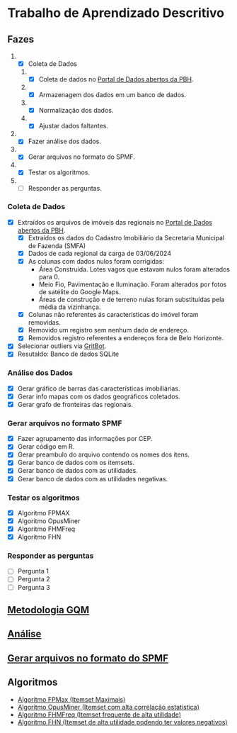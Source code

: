 # Trabalho de Aprendizado Descritivo
## Fazes

1. - [x] Coleta de Dados​
    1. - [x] Coleta de dados no ​[Portal de Dados abertos da PBH](https://ckan.pbh.gov.br/).
    2. - [x] Armazenagem dos dados em um banco de dados.​
    3. - [x] Normalização dos dados.​
    4. - [x] Ajustar dados faltantes.​
2. - [X] Fazer análise dos dados.​
3. - [X] Gerar arquivos no formato do SPMF.​
4. - [X] Testar os algoritmos.​
5. - [ ] Responder as perguntas.

### Coleta de Dados​
- [x] Extraídos os arquivos de imóveis das regionais no ​[Portal de Dados abertos da PBH](https://ckan.pbh.gov.br/).
    - [x] Extraídos os dados do Cadastro Imobiliário da Secretaria Municipal de Fazenda (SMFA)
    - [x] Dados de cada regional da carga de 03/06/2024 
    - [x] As colunas com dados nulos foram corrigidas:​
       * Área Construída. Lotes vagos que estavam nulos foram alterados para 0.​
       * Meio Fio, Pavimentação e Iluminação. Foram alterados por fotos de satélite do Google Maps.​
       * Áreas de construção e de terreno nulas foram substituídas pela média da vizinhança.​
    - [x] Colunas não referentes ás características do imóvel foram removidas.​
    - [x] Removido um registro sem nenhum dado de endereço.​
    - [x] Removidos registro referentes a endereços fora de Belo Horizonte.​
- [X] Selecionar outliers via [GritBot](https://www.rulequest.com/gritbot-info.html).
- [x] Resutaldo: Banco de dados SQLite

### Análise dos Dados
- [x] Gerar gráfico de barras das características imobiliárias.
- [X] Gerar info mapas com os dados geográficos coletados.
- [X] Gerar grafo de fronteiras das regionais.

### Gerar arquivos no formato SPMF
- [x] Fazer agrupamento das informações por CEP.
- [X] Gerar código em R.
- [X] Gerar preambulo do arquivo contendo os nomes dos itens.
- [X] Gerar banco de dados com os itemsets.
- [X] Gerar banco de dados com as utilidades.
- [X] Gerar banco de dados com as utilidades negativas.

### Testar os algoritmos
- [x] Algoritmo FPMAX
- [X] Algoritmo OpusMiner
- [X] Algoritmo FHMFreq
- [X] Algoritmo FHN

### Responder as perguntas
- [ ] Pergunta 1
- [ ] Pergunta 2
- [ ] Pergunta 3

## [Metodologia GQM](gqm.md)
## [Análise](analise.md)
## [Gerar arquivos no formato do SPMF](spmf.md)
## Algoritmos
- [Algoritmo FPMax (Itemset Maximais)](algoritmos.md)
- [Algoritmo OpusMiner (Itemset com alta correlação estatística)](opusminer.md)
- [Algoritmo FHMFreq (Itemset frequente de alta utilidade)](FHMFreq.md)
- [Algoritmo FHN (Itemset de alta utilidade podendo ter valores negativos)](FHN.md)
